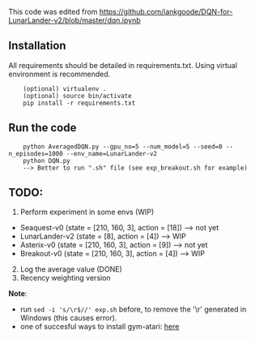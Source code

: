 

This code was edited from https://github.com/iankgoode/DQN-for-LunarLander-v2/blob/master/dqn.ipynb


## Installation
All requirements should be detailed in requirements.txt. Using virtual environment is recommended.
```
    (optional) virtualenv .
    (optional) source bin/activate
    pip install -r requirements.txt
```

## Run the code
```
    python AveragedDQN.py --gpu_no=5 --num_model=5 --seed=0 --n_episodes=1000 --env_name=LunarLander-v2
    python DQN.py
    --> Better to run ".sh" file (see exp_breakout.sh for example) 
```
## TODO:
1. Perform experiment in some envs (WIP)
* Seaquest-v0 (state = [210, 160, 3], action = [18]) --> not yet  
* LunarLander-v2 (state = [8], action = [4]) --> WIP
* Asterix-v0 (state = [210, 160, 3], action = [9]) --> not yet
* Breakout-v0 (state = [210, 160, 3], action = [4]) --> WIP

2. Log the average value (DONE)
3. Recency weighting version

**Note**: 
* run `sed -i 's/\r$//' exp.sh` before, to remove the '\r' generated in Windows (this causes error).
* one of succesful ways to install gym-atari: [here](https://github.com/openai/gym/issues/1218)


